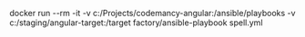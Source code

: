 docker run --rm -it -v c:/Projects/codemancy-angular:/ansible/playbooks -v c:/staging/angular-target:/target factory/ansible-playbook spell.yml